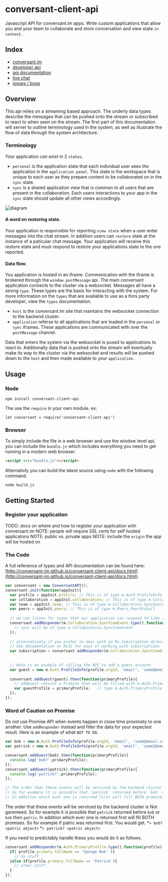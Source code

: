 # conversant-client-api
Javascript API for conversant.im apps.
Write custom applications that allow you and your team to collaborate and store conversation and view state `in context`. 

## Index
* [conversant.im](https://www.conversant.im)
* [developer api](http://conversant-im.github.io/conversant-client-api/)
* [api documentation](http://conversant-im.github.io/conversant-client-api/docs.html)
* [live chat](https://nxtwv.conversant.im/client)
* [issues / bugs](https://github.com/conversant-im/conversant-client-api/issues)

## Overview
This api relies on a streaming based approach.  The underly data types describe the messages that can be pushed onto the stream or subscribed to react to when seen on the stream.  The first part of this documentation will server to outline terminology used in the system, as well as illustrate the flow of data through the system architecture. 

### Terminology
Your application can exist in 2 `states`.
* `personal` is the application state that each individual user sees the application in the `application panel`.  This state is the workspace that is unique to each user as they prepare content to be collaborated on in the `sync` state.
* `sync` is a shared application view that is common to all users that are present in the collaboration.  Each users interactions to your app in the `sync` state should update all other views accordingly.

![diagram](http://conversant-im.github.io/conversant-client-api/images/api1.png)

#### A word on restoring state.
Your application is responsible for reporting `view state` when a user enter messages into the chat stream.  In addition users can `restore` state at the instance of a paticular chat message.  Your application will receive this restore state and must respond to restore your applications state to the one reported.

#### Data flow.
You application is hosted in an iframe. Commonication with the iframe is brokered through the `window.postMessage` api.  The main conversant application connects to the cluster via a websocket.  Messages all have a strong `type`.  These types are the basis for interacting with the system.  For more information on the `types` that are available to use as a thirs party developer, view the `types` documentation.
* `host` is the conversant.im site that maintains the websocket connection to the backend cluster.
* `application` referse to all applications that are loaded in the `personal` or `sync` iframes.  These applications are communicated with over the `postMessage` channel.

Data that enters the system via the websocket is pused to applications to react to.  Additionally data that is pushed onto the stream will eventually make its way to the cluster via the websocket and results will be pushed down to the `host` and then made available to your `application`.

## Usage
### Node
```nodejs
npm install conversant-client-api
```
The use the `require` in your own module.  ex:
```nodejs
let conversant = require('conversant-client-api')
```

### Browser
To simply include the file in a web browser and use the window level api, you can include the `bundle.js` which includes everything you need to get running in a modern web browser.  
```html
<script src="bundle.js"></script>
```
Alternativly you can build the latest source using `node` with the following command.
```nodejs
node build.js
```

## Getting Started
### Register your application
TODO: docs on where and how to register your application with conversant.im
NOTE: people will require SSL certs for self hosted applicatons
NOTE: public vs. private apps
NOTE: include the `origin` the app will be hosted on

### The Code
A full reference of types and API documentation can be found here: [http://conversant-im.github.io/conversant-client-api/docs.html](http://conversant-im.github.io/conversant-client-api/docs.html)
```javascript
var conversant = new ConversantAPI();
conversant.init(function(appInit){
  var profile = appInit.profile; // This is of type m.Auth.ProfileInfo
  var collaboration = appInit.collaboration; // This is of type m.Collaboration.Collaboration
  var team = appInit.team; // This is of type m.Collaboration.SyncUserEvent[]
  var peers = appInit.peers; // This is of type m.Peers.PeerState[]
  
  // we can listen for types that our application can respond to like this.
  conversant.addResponder(m.Collaboration.SyncViewEvent.type(),function(sync){
    // sync will be of type m.Collaboration.SyncViewEvent
  });
  
  // alternatively if you prefer to deal with an Rx.Subscription directly
  // See documentation on RxJS for ways of working with subscriptions
  var subscription = conversant.addResponder(m.Collaboration.SyncViewEvent.type());
  
  
  // Here is an example of calling the API to add a guest account.
  var guest = new m.Auth.ProfileInfo(profile.orgId, 'email', 'some@email.com', m.Auth.OrganizationRoles.guest(), 'Sponge Bob');
  
  conversant.addGuest(guest).then(function(primaryProfile){
    // addGuest returns a Promise that will be filled with m.Auth.PrimaryProfile
    var guestProfile = primaryProfile;   // type m.Auth.PrimaryProfile
  });
});
```

### Word of Caution on Promise
Do not use Promise API when events happen in close time proximaty to one another.  Use `addResponder` instead and filter the data for your expected result.  Here is an example of what `NOT TO DO`.
```javascript
var bob = new m.Auth.ProfileInfo(profile.orgId, 'email', 'some@email.com', m.Auth.OrganizationRoles.guest(), 'Sponge Bob');
var patrick = new m.Auth.ProfileInfo(profile.orgId, 'email', 'some2@email.com', m.Auth.OrganizationRoles.guest(), 'Patrick');

conversant.addGuest(bob).then(function(primaryProfile){
  console.log('bob?',primaryProfile);
});
conversant.addGuest(patrick).then(function(primaryProfile){
  console.log('patrick?',primaryProfile);
});

// The order that these events will be serviced by the backend cluster is Not garenteed.  
// So for example it is possible that `patrick` returned before `bob` or `bob` then `patric`.
// In addition which ever one is returned first will fill BOTH promises.

```
The order that these events will be serviced by the backend cluster is Not garenteed. So for example it is possible that `patrick` returned before `bob` or `bob` then `patric`. In addition which ever one is returned first will fill BOTH promises.  So for example if patric was returned first.  You would get.
*`> bob? <patric object>`
*`> patrick? <patric object>`

If you need to predictably handle these you would do it as follows.
```javascript
conversant.addResponder(m.Auth.PrimaryProfile.type(),function(profile){
  if( profile.primary.fullName == 'Sponge Bob' ){
    // do stuff..
  }else if(profile.primary.fullName == 'Patrick'){
    // other stuff
  }
});
```
